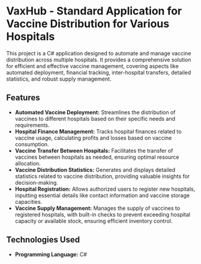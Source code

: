 # VaxHub - Standard Application for Vaccine Distribution for Various Hospitals

This project is a C# application designed to automate and manage vaccine distribution across multiple hospitals. It provides a comprehensive solution for efficient and effective vaccine management, covering aspects like automated deployment, financial tracking, inter-hospital transfers, detailed statistics, and robust supply management.

## Features

*   **Automated Vaccine Deployment:** Streamlines the distribution of vaccines to different hospitals based on their specific needs and requirements.
*   **Hospital Finance Management:**  Tracks hospital finances related to vaccine usage, calculating profits and losses based on vaccine consumption.
*   **Vaccine Transfer Between Hospitals:** Facilitates the transfer of vaccines between hospitals as needed, ensuring optimal resource allocation.
*   **Vaccine Distribution Statistics:** Generates and displays detailed statistics related to vaccine distribution, providing valuable insights for decision-making.
*   **Hospital Registration:** Allows authorized users to register new hospitals, inputting essential details like contact information and vaccine storage capacities.
*   **Vaccine Supply Management:** Manages the supply of vaccines to registered hospitals, with built-in checks to prevent exceeding hospital capacity or available stock, ensuring efficient inventory control.

## Technologies Used

*   **Programming Language:** C# 
